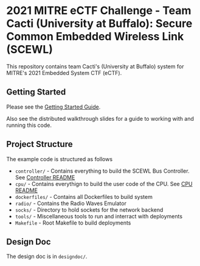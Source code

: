 # 2021 MITRE eCTF Challenge - Team Cacti (University at Buffalo): Secure Common Embedded Wireless Link (SCEWL)
This repository contains team Cacti's (University at Buffalo) system for MITRE's 2021 Embedded 
System CTF (eCTF). 

## Getting Started
Please see the [Getting Started Guide](getting_started.md).

Also see the distributed walkthrough slides for a guide to working with and
running this code.

## Project Structure
The example code is structured as follows

* `controller/` - Contains everything to build the SCEWL Bus Controller. See [Controller README](controller/README.md)
* `cpu/` - Contains everythign to build the user code of the CPU. See [CPU README](cpu/README.md)
* `dockerfiles/` - Contains all Dockerfiles to build system
* `radio/` - Contains the Radio Waves Emulator
* `socks/` - Directory to hold sockets for the network backend
* `tools/` - Miscellaneous tools to run and interract with deployments
* `Makefile` - Root Makefile to build deployments

## Design Doc
The design doc is in `designdoc/`. 
